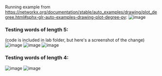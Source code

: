 Running example from https://networkx.org/documentation/stable/auto_examples/drawing/plot_degree.html#sphx-glr-auto-examples-drawing-plot-degree-py:
![image](https://user-images.githubusercontent.com/60198697/156814653-977fbca1-00c3-4df9-bef2-32e17af61ad7.png)

### Testing words of length 5:
(code is included in lab folder, but here's a screenshot of the change)
![image](https://user-images.githubusercontent.com/60198697/156817318-97c4db48-b17d-45c0-9df5-9c0eedc859f7.png)
![image](https://user-images.githubusercontent.com/60198697/156817499-c4e0903c-7674-4b58-8beb-9ac0d487f271.png)
![image](https://user-images.githubusercontent.com/60198697/156817541-6e8416fd-d3f5-4219-9fc8-2c824f40b7ed.png)

### Testing words of length 4:
![image](https://user-images.githubusercontent.com/60198697/156817835-bd296f9d-e77d-43f5-81c4-baa3e10239d0.png)
![image](https://user-images.githubusercontent.com/60198697/156817926-4aaf40ce-fd6e-4c3f-a77d-3d1b892a28ef.png)
